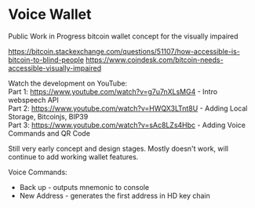 # Voice Wallet
 Public Work in Progress bitcoin wallet concept for the visually impaired
 
 https://bitcoin.stackexchange.com/questions/51107/how-accessible-is-bitcoin-to-blind-people
https://www.coindesk.com/bitcoin-needs-accessible-visually-impaired

Watch the development on YouTube:       
Part 1: https://www.youtube.com/watch?v=g7u7nXLsMG4 - Intro webspeech API        
Part 2: https://www.youtube.com/watch?v=HWQX3LTnt8U - Adding Local Storage, Bitcoinjs, BIP39        
Part 3: https://www.youtube.com/watch?v=sAc8LZs4Hbc - Adding Voice Commands and QR Code         


Still very early concept and design stages. Mostly doesn't work, will continue to add working wallet features. 

Voice Commands:
- Back up - outputs mnemonic to console
- New Address - generates the first address in HD key chain 